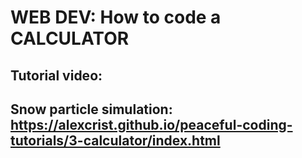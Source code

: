 # WEB DEV: How to code a CALCULATOR

## Tutorial video: 

## Snow particle simulation: https://alexcrist.github.io/peaceful-coding-tutorials/3-calculator/index.html
